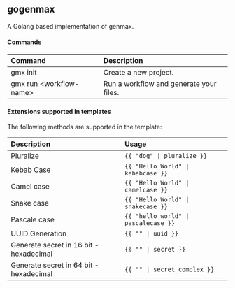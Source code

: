 ## gogenmax

A Golang based implementation of genmax.

#### Commands

| Command | Description |
|:---|:---|
|gmx init | Create a new project.|
|gmx run \<workflow-name> | Run a workflow and generate your files.|

#### Extensions supported in templates

The following methods are supported in the template:

| Description | Usage |
|:---|:---|
|Pluralize| `{{ "dog" \| pluralize }}`|
|Kebab Case| `{{ "Hello World" \| kebabcase }}`|
|Camel case| `{{ "Hello World" \| camelcase }}`|
|Snake case| `{{ "Hello World" \| snakecase }}`|
|Pascale case| `{{ "hello world" \| pascalecase }}`|
|UUID Generation| `{{ "" \| uuid }}`|
|Generate secret in 16 bit - hexadecimal| `{{ "" \| secret }}`|
|Generate secret in 64 bit - hexadecimal| `{{ "" \| secret_complex }}`|
